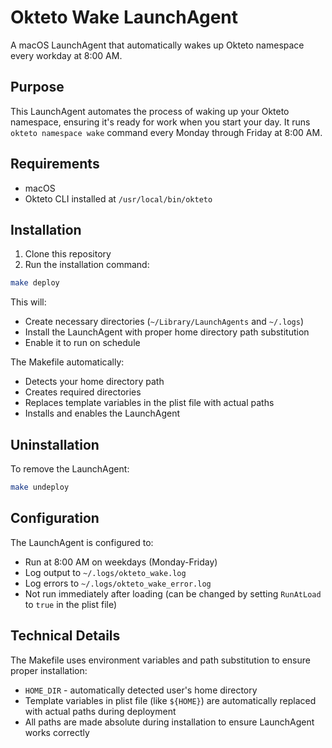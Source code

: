 # Okteto Wake LaunchAgent

A macOS LaunchAgent that automatically wakes up Okteto namespace every workday at 8:00 AM.

## Purpose

This LaunchAgent automates the process of waking up your Okteto namespace, ensuring it's ready for work when you start your day. It runs `okteto namespace wake` command every Monday through Friday at 8:00 AM.

## Requirements

- macOS
- Okteto CLI installed at `/usr/local/bin/okteto`

## Installation

1. Clone this repository
2. Run the installation command:

```bash
make deploy
```

This will:

- Create necessary directories (`~/Library/LaunchAgents` and `~/.logs`)
- Install the LaunchAgent with proper home directory path substitution
- Enable it to run on schedule

The Makefile automatically:

- Detects your home directory path
- Creates required directories
- Replaces template variables in the plist file with actual paths
- Installs and enables the LaunchAgent

## Uninstallation

To remove the LaunchAgent:
```bash
make undeploy
```

## Configuration

The LaunchAgent is configured to:

- Run at 8:00 AM on weekdays (Monday-Friday)
- Log output to `~/.logs/okteto_wake.log`
- Log errors to `~/.logs/okteto_wake_error.log`
- Not run immediately after loading (can be changed by setting `RunAtLoad` to `true` in the plist file)

## Technical Details

The Makefile uses environment variables and path substitution to ensure proper installation:

- `HOME_DIR` - automatically detected user's home directory
- Template variables in plist file (like `${HOME}`) are automatically replaced with actual paths during deployment
- All paths are made absolute during installation to ensure LaunchAgent works correctly
